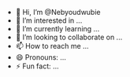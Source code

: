 - 👋 Hi, I’m @Nebyoudwubie
- 👀 I’m interested in ...
- 🌱 I’m currently learning ...
- 💞️ I’m looking to collaborate on ...
- 📫 How to reach me ...
- 😄 Pronouns: ...
- ⚡ Fun fact: ...

<!---
Nebyoudwubie/Nebyoudwubie is a ✨ special ✨ repository because its `README.md` (this file) appears on your GitHub profile.
You can click the Preview link to take a look at your changes.
--->
